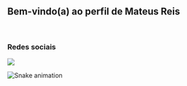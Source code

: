 ## Bem-vindo(a) ao perfil de Mateus Reis


 <br>
 
  ### Redes sociais
 
<div> 
  <a href="https://www.linkedin.com/in/mateus-reis-687aa1175/" target="_blank"><img src="https://img.shields.io/badge/-LinkedIn-%230077B5?style=for-the-badge&logo=linkedin&logoColor=white" target="_blank"></a> 
 
   ![Snake animation](https://github.com/devemdobro/devemdobro/blob/output/github-contribution-grid-snake.svg)

</div>

 

